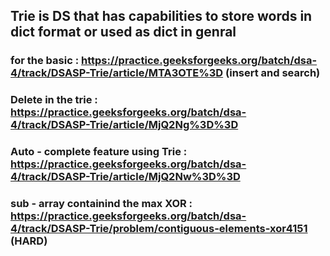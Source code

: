 ## Trie is DS that has capabilities to store words in dict format or used as dict in genral

### for the basic : https://practice.geeksforgeeks.org/batch/dsa-4/track/DSASP-Trie/article/MTA3OTE%3D (insert and search)
### Delete in the trie : https://practice.geeksforgeeks.org/batch/dsa-4/track/DSASP-Trie/article/MjQ2Ng%3D%3D
### Auto - complete feature using Trie : https://practice.geeksforgeeks.org/batch/dsa-4/track/DSASP-Trie/article/MjQ2Nw%3D%3D
### sub - array containind the max XOR : https://practice.geeksforgeeks.org/batch/dsa-4/track/DSASP-Trie/problem/contiguous-elements-xor4151 (HARD)
